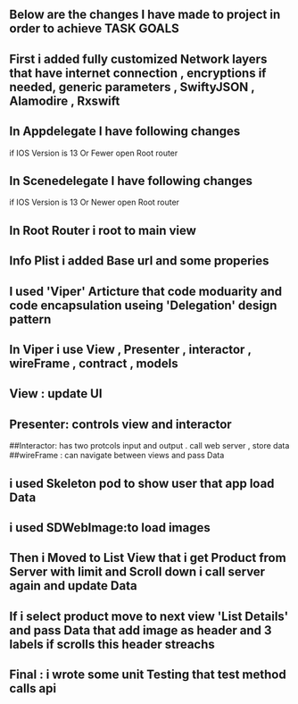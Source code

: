 
## Below are the changes I have made to project in order to achieve TASK GOALS

## First i added  fully customized Network layers that have internet connection , encryptions if needed, generic parameters , SwiftyJSON , Alamodire , Rxswift

## In Appdelegate I have following changes
 if IOS Version is 13 Or Fewer  open Root router 
 
## In Scenedelegate I have following changes
 if IOS Version is 13 Or Newer  open Root router 

## In Root Router i root to main view
 
## Info Plist i added Base url and some properies 
 
 ## I used 'Viper' Articture that code moduarity and code encapsulation useing 'Delegation' design pattern 
 
 ## In Viper i use View , Presenter , interactor , wireFrame , contract , models
 
 ## View : update UI
 ## Presenter: controls view and interactor
 ##Interactor: has two protcols input and output . call web server , store data
 ##wireFrame : can navigate between views and pass Data
 
## i used Skeleton pod to show user that app load Data

## i used SDWebImage:to load images

## Then i Moved to List View that i get Product from Server with limit and Scroll down i call server again and update Data

## If i select product move to next view 'List Details'  and pass Data that add image as header and 3 labels if scrolls this header streachs


## Final : i wrote some unit Testing that test method calls api 
